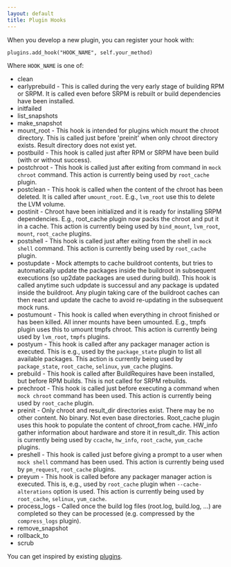 ```yaml
---
layout: default
title: Plugin Hooks
---
```


When you develop a new plugin, you can register your hook with:

    plugins.add_hook("HOOK_NAME", self.your_method)

Where `HOOK_NAME` is one of:

* clean
* earlyprebuild - This is called during the very early stage of building RPM or SRPM. It is called even before SRPM is rebuilt or build dependencies have been installed.
* initfailed
* list_snapshots
* make_snapshot
* mount_root - This hook is intended for plugins which mount the chroot directory. This is called just before 'preinit' when only chroot directory exists. Result directory does not exist yet.
* postbuild - This hook is called just after RPM or SRPM have been build (with or without success).
* postchroot - This hook is called just after exiting from command in `mock chroot` command. This action is currently being used by `root_cache` plugin.
* postclean - This hook is called when the content of the chroot has been deleted. It is called after `umount_root`.  E.g., `lvm_root` use this to delete the LVM volume.
* postinit - Chroot have been initialized and it is ready for installing SRPM dependencies. E.g., root_cache plugin now packs the chroot and put it in a cache. This action is currently being used by `bind_mount`, `lvm_root`, `mount`, `root_cache` plugins.
* postshell - This hook is called just after exiting from the shell in `mock shell` command. This action is currently being used by `root_cache` plugin.
* postupdate - Mock attempts to cache buildroot contents, but tries to automatically update the packages inside the buildroot in subsequent executions (so up2date packages are used during build). This hook is called anytime such udpdate is successul and any package is updated inside the buildroot.  Any plugin taking care of the buildroot caches can then react and update the cache to avoid re-updating in the subsequent mock runs.
* postumount - This hook is called when everything in chroot finished or has been killed. All inner mounts have been umounted. E.g., tmpfs plugin uses this to umount tmpfs chroot. This action is currently being used by `lvm_root`, `tmpfs` plugins.
* postyum - This hook is called after any packager manager action is executed. This is e.g., used by the `package_state` plugin to list all available packages. This action is currently being used by `package_state`, `root_cache`, `selinux`, `yum_cache` plugins.
* prebuild - This hook is called after BuildRequires have been installed, but before RPM builds. This is not called for SRPM rebuilds.
* prechroot - This hook is called just before executing a command when `mock chroot` command has been used. This action is currently being used by `root_cache` plugin.
* preinit - Only chroot and result_dir directories exist. There may be no other content. No binary. Not even base directories. Root_cache plugin uses this hook to populate the content of chroot_from cache. HW_info gather information about hardware and store it in result_dir. This action is currently being used by `ccache`, `hw_info`, `root_cache`, `yum_cache` plugins.
* preshell - This hook is called just before giving a prompt to a user when `mock shell` command has been used. This action is currently being used by `pm_request`, `root_cache` plugins.
* preyum - This hook is called before any packager manager action is executed. This is, e.g., used by `root_cache` plugin when `--cache-alterations` option is used. This action is currently being used by `root_cache`, `selinux`, `yum_cache`.
* process_logs - Called once the build log files (root.log, build.log, ...) are completed so they can be processed (e.g. compressed by the `compress_logs` plugin).
* remove_snapshot
* rollback_to
* scrub

You can get inspired by existing [plugins](https://github.com/rpm-software-management/mock/tree/master/mock/py/mockbuild/plugins).
